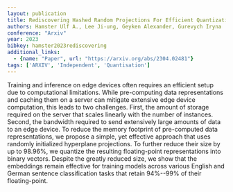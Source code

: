 ```yaml
---
layout: publication
title: Rediscovering Hashed Random Projections For Efficient Quantization Of Contextualized Sentence Embeddings
authors: Hamster Ulf A., Lee Ji-ung, Geyken Alexander, Gurevych Iryna
conference: "Arxiv"
year: 2023
bibkey: hamster2023rediscovering
additional_links:
  - {name: "Paper", url: "https://arxiv.org/abs/2304.02481"}
tags: ['ARXIV', 'Independent', 'Quantisation']
---
```

Training and inference on edge devices often requires an efficient setup due
to computational limitations. While pre-computing data representations and
caching them on a server can mitigate extensive edge device computation, this
leads to two challenges. First, the amount of storage required on the server
that scales linearly with the number of instances. Second, the bandwidth
required to send extensively large amounts of data to an edge device. To reduce
the memory footprint of pre-computed data representations, we propose a simple,
yet effective approach that uses randomly initialized hyperplane projections.
To further reduce their size by up to 98.96%, we quantize the resulting
floating-point representations into binary vectors. Despite the greatly reduced
size, we show that the embeddings remain effective for training models across
various English and German sentence classification tasks that retain 94%--99%
of their floating-point.
